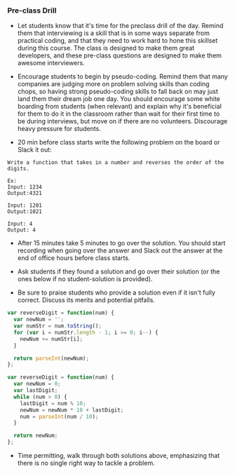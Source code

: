 ### Pre-class Drill

- Let students know that it's time for the preclass drill of the day. Remind them that interviewing is a skill that is in some ways separate from practical coding, and that they need to work hard to hone this skillset during this course. The class is designed to make them great developers, and these pre-class questions are designed to make them awesome interviewers.

- Encourage students to begin by pseudo-coding. Remind them that many companies are judging more on problem solving skills than coding chops, so having strong pseudo-coding skills to fall back on may just land them their dream job one day. You should encourage some white boarding from students (when relevant) and explain why it's beneficial for them to do it in the classroom rather than wait for their first time to be during interviews, but move on if there are no volunteers. Discourage heavy pressure for students.

- 20 min before class starts write the following problem on the board or Slack it out:

```
Write a function that takes in a number and reverses the order of the digits.

Ex:
Input: 1234
Output:4321

Input: 1201
Output:1021

Input: 4
Output: 4
```

- After 15 minutes take 5 minutes to go over the solution. You should start recording when going over the answer and Slack out the answer at the end of office hours before class starts.

- Ask students if they found a solution and go over their solution (or the ones below if no student-solution is provided).

- Be sure to praise students who provide a solution even if it isn't fully correct. Discuss its merits and potential pitfalls.

```js
var reverseDigit = function(num) {
  var newNum = '';
  var numStr = num.toString();
  for (var i = numStr.length - 1; i >= 0; i--) {
    newNum += numStr[i];
  }

  return parseInt(newNum);
};
```

```js
var reverseDigit = function(num) {
  var newNum = 0;
  var lastDigit;
  while (num > 0) {
    lastDigit = num % 10;
    newNum = newNum * 10 + lastDigit;
    num = parseInt(num / 10);
  }

  return newNum;
};
```

- Time permitting, walk through both solutions above, emphasizing that there is no single right way to tackle a problem.
